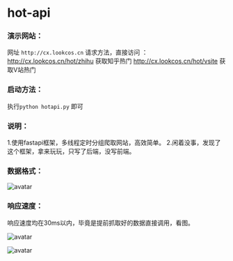 # hot-api

### 演示网站：

网址 `http://cx.lookcos.cn`
请求方法，直接访问 ：
http://cx.lookcos.cn/hot/zhihu  获取知乎热门
http://cx.lookcos.cn/hot/vsite  获取V站热门

### 启动方法：

执行`python hotapi.py` 即可

### 说明：

1.使用fastapi框架，多线程定时分组爬取网站，高效简单。
2.闲着没事，发现了这个框架，拿来玩玩，只写了后端，没写前端。

### 数据格式：

![avatar](https://raw.githubusercontent.com/LookCos/hot-api/master/Preview/json.jpg)

### 响应速度：

响应速度均在30ms以内，毕竟是提前抓取好的数据直接调用，看图。

![avatar](https://raw.githubusercontent.com/LookCos/hot-api/master/Preview/zhihu.jpg)

![avatar](https://raw.githubusercontent.com/LookCos/hot-api/master/Preview/vsite.jpg)
